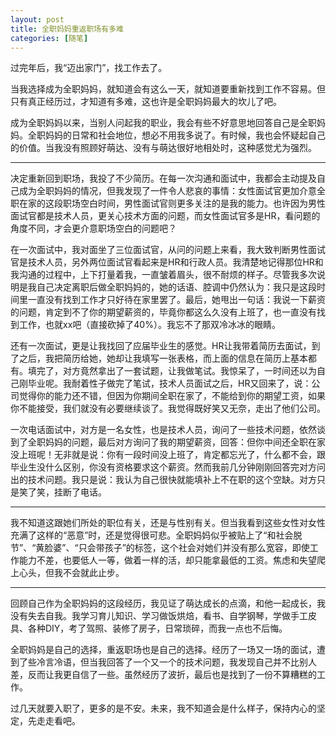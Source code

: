 ```yaml
---
layout: post
title: 全职妈妈重返职场有多难
categories: [随笔]
---
```


过完年后，我“迈出家门”，找工作去了。

当我选择成为全职妈妈，就知道会有这么一天，就知道要重新找到工作不容易。但只有真正经历过，才知道有多难，这也许是全职妈妈最大的坎儿了吧。

<!--more-->



成为全职妈妈以来，当别人问起我的职业，我会有些不好意思地回答自己是全职妈妈。全职妈妈的日常和社会地位，想必不用我多说了。有时候，我也会怀疑起自己的价值。当我没有照顾好萌达、没有与萌达很好地相处时，这种感觉尤为强烈。


-------------------------------------


决定重新回到职场，我投了不少简历。在每一次沟通和面试中，我都会主动提及自己成为全职妈妈的情况，但我发现了一件令人悲哀的事情：女性面试官更加介意全职在家的这段职场空白时间，男性面试官则更多关注的是我的能力。也许因为男性面试官都是技术人员，更关心技术方面的问题，而女性面试官多是HR，看问题的角度不同，才会更介意职场空白的问题吧？



在一次面试中，我对面坐了三位面试官，从问的问题上来看，我大致判断男性面试官是技术人员，另外两位面试官看起来是HR和行政人员。我清楚地记得那位HR和我沟通的过程中，上下打量着我，一直皱着眉头，很不耐烦的样子。尽管我多次说明是我自己决定离职后做全职妈妈的，她的话语、腔调中仍然认为：我只是这段时间里一直没有找到工作才只好待在家里罢了。最后，她甩出一句话：我说一下薪资的问题，肯定到不了你的期望薪资的，毕竟你都这么久没有上班了，也一直没有找到工作，也就xx吧（直接砍掉了40%）。我忘不了那双冷冰冰的眼睛。



还有一次面试，更是让我找回了应届毕业生的感觉。HR让我带着简历去面试，到了之后，我把简历给她，她却让我填写一张表格，而上面的信息在简历上基本都有。填完了，对方竟然拿出了一套试题，让我做笔试。我惊呆了，一时间还以为自己刚毕业呢。我耐着性子做完了笔试，技术人员面试之后，HR又回来了，说：公司觉得你的能力还不错，但因为你期间全职在家了，不能给到你的期望工资，如果你不能接受，我们就没有必要继续谈了。我觉得既好笑又无奈，走出了他们公司。



一次电话面试中，对方是一名女性，也是技术人员，询问了一些技术问题，依然谈到了全职妈妈的问题，最后对方询问了我的期望薪资，回答：但你中间还全职在家没上班呢！无非就是说：你有一段时间没上班了，肯定都忘光了，什么都不会，跟毕业生没什么区别，你没有资格要求这个薪资。然而我前几分钟刚刚回答完对方问出的技术问题。我只是说：我认为自己很快就能填补上不在职的这个空缺。对方只是笑了笑，挂断了电话。


----------------------------------


我不知道这跟她们所处的职位有关，还是与性别有关。但当我看到这些女性对女性充满了这样的“恶意”时，还是觉得很可悲。全职妈妈似乎被贴上了“和社会脱节”、“黄脸婆”、“只会带孩子”的标签，这个社会对她们并没有那么宽容，即使工作能力不差，也要低人一等，做着一样的活，却只能拿最低的工资。焦虑和失望爬上心头，但我不会就此止步。

--------------------------------


回顾自己作为全职妈妈的这段经历，我见证了萌达成长的点滴，和他一起成长，我没有失去自我。我学习育儿知识、学习做饭烘焙，看书、自学钢琴，学做手工皮具、各种DIY，考了驾照、装修了房子，日常琐碎，而我一点也不后悔。

全职妈妈是自己的选择，重返职场也是自己的选择。经历了一场又一场的面试，遭到了些冷言冷语，但当我回答了一个又一个的技术问题，我发现自己并不比别人差，反而让我更自信了一些。虽然经历了波折，最后也是找到了一份不算糟糕的工作。

过几天就要入职了，更多的是不安。未来，我不知道会是什么样子，保持内心的坚定，先走走看吧。
